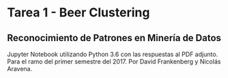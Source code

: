 # Tarea 1 - Beer Clustering
## Reconocimiento de Patrones en Minería de Datos

Jupyter Notebook utilizando Python 3.6 con las respuestas al PDF adjunto. Para el ramo del primer semestre del 2017.
Por David Frankenberg y Nicolás Aravena.
